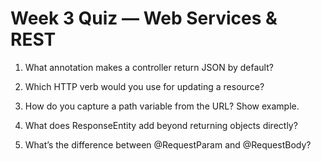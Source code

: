 # Week 3 Quiz — Web Services & REST

1) What annotation makes a controller return JSON by default?

2) Which HTTP verb would you use for updating a resource?

3) How do you capture a path variable from the URL? Show example.

4) What does ResponseEntity add beyond returning objects directly?

5) What’s the difference between @RequestParam and @RequestBody?
